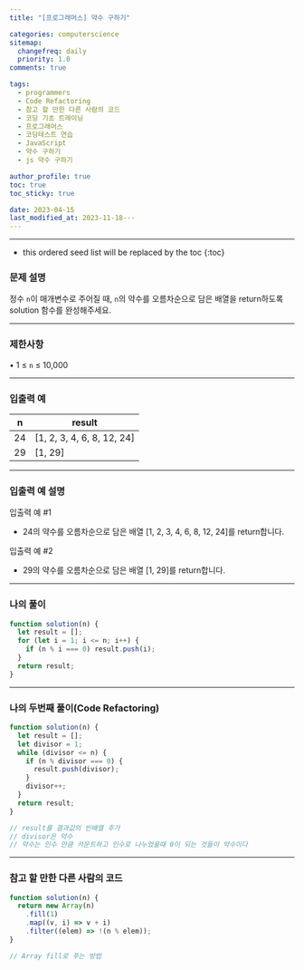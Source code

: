 ```yaml
---
title: "[프로그래머스] 약수 구하기"

categories: computerscience
sitemap:
  changefreq: daily
  priority: 1.0
comments: true

tags:
  - programmers
  - Code Refactoring
  - 참고 할 만한 다른 사람의 코드
  - 코딩 기초 트레이닝
  - 프로그래머스
  - 코딩테스트 연습
  - JavaScript
  - 약수 구하기
  - js 약수 구하기

author_profile: true
toc: true
toc_sticky: true

date: 2023-04-15
last_modified_at: 2023-11-18---
---
```


---

<!-- prettier-ignore -->
* this ordered seed list will be replaced by the toc 
{:toc}

### 문제 설명

정수 `n`이 매개변수로 주어질 때, `n`의 약수를 오름차순으로 담은 배열을 return하도록 solution 함수를 완성해주세요.

---

### 제한사항

• 1 ≤ `n` ≤ 10,000

---

### 입출력 예

| n   | result                     |
| --- | -------------------------- |
| 24  | [1, 2, 3, 4, 6, 8, 12, 24] |
| 29  | [1, 29]                    |

---

### 입출력 예 설명

입출력 예 #1

- 24의 약수를 오름차순으로 담은 배열 [1, 2, 3, 4, 6, 8, 12, 24]를 return합니다.

입출력 예 #2

- 29의 약수를 오름차순으로 담은 배열 [1, 29]를 return합니다.

---

### 나의 풀이

```jsx
function solution(n) {
  let result = [];
  for (let i = 1; i <= n; i++) {
    if (n % i === 0) result.push(i);
  }
  return result;
}
```

---

### 나의 두번째 풀이(Code Refactoring)

```jsx
function solution(n) {
  let result = [];
  let divisor = 1;
  while (divisor <= n) {
    if (n % divisor === 0) {
      result.push(divisor);
    }
    divisor++;
  }
  return result;
}

// result를 결과값의 빈배열 추가
// divisor은 약수
// 약수는 인수 만큼 카운트하고 인수로 나누었을때 0이 되는 것들이 약수이다
```

---

### 참고 할 만한 다른 사람의 코드

```jsx
function solution(n) {
  return new Array(n)
    .fill(1)
    .map((v, i) => v + i)
    .filter((elem) => !(n % elem));
}

// Array fill로 푸는 방법
```
